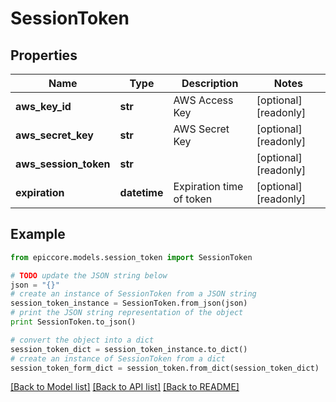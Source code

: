# SessionToken


## Properties

Name | Type | Description | Notes
------------ | ------------- | ------------- | -------------
**aws_key_id** | **str** | AWS Access Key | [optional] [readonly] 
**aws_secret_key** | **str** | AWS Secret Key | [optional] [readonly] 
**aws_session_token** | **str** |  | [optional] [readonly] 
**expiration** | **datetime** | Expiration time of token | [optional] [readonly] 

## Example

```python
from epiccore.models.session_token import SessionToken

# TODO update the JSON string below
json = "{}"
# create an instance of SessionToken from a JSON string
session_token_instance = SessionToken.from_json(json)
# print the JSON string representation of the object
print SessionToken.to_json()

# convert the object into a dict
session_token_dict = session_token_instance.to_dict()
# create an instance of SessionToken from a dict
session_token_form_dict = session_token.from_dict(session_token_dict)
```
[[Back to Model list]](../README.md#documentation-for-models) [[Back to API list]](../README.md#documentation-for-api-endpoints) [[Back to README]](../README.md)


